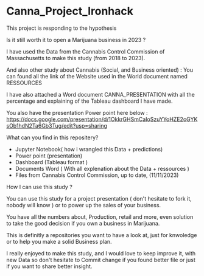 # Canna_Project_Ironhack

This project is responding to the hypothesis

Is it still worth it to open a Marijuana business in 2023 ?

I have used the Data from the Cannabis Control Commission of Massachusetts to make this study (from 2018 to 2023).

And also other study about Cannabis (Social, and Business oriented) :
You can found all the link of the Website used in the World document named RESSOURCES 

I have also attached a Word document CANNA_PRESENTATION with all the percentage and explaining of the Tableau dashboard I have made.

You also have the presentation Power point here below : 
https://docs.google.com/presentation/d/1OkkrGHSmCaIoSzuYYoHZE2oGYKsOb1hdN2Ta6Gb3Tug/edit?usp=sharing

What can you find in this repositery?

- Jupyter Notebook( how i wrangled this Data + predictions)
- Power point (presentation)
- Dashboard (Tableau format )
- Documents Word ( With all explenation about the Data + ressources )
- Files from Cannabis Control Commission, up to date, (11/11/2023)

How I can use this study ?

You can use this study for a project presentation ( don't hesitate to fork it, nobody will know ) or to power up the sales of your business.

You have all the numbers about, Production, retail and more, even solution to take the good decision if you own a business in Marijuana.

This is definitly a repositories you want to have a look at, just for knwoledge or to help you make a solid Business plan.

I really enjoyed to make this study, and I would love to keep improve it, with new Data so don't hesitate to Commit change if you found better file or just if you want to share better insight.



